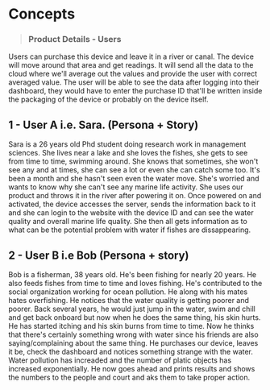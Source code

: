 # Concepts

> ### Product Details - Users

Users can purchase this device and leave it in a river or canal. The device will move around that area and get readings. It will send all the data to the cloud where we'll average out the values and provide the user with correct averaged value. The user will be able to see the data after logging into their dashboard, they would have to enter the purchase ID that'll be written inside the packaging of the device or probably on the device itself.

1 - User A i.e. Sara. (Persona + Story)
--
Sara is a 26 years old Phd student doing research work in management sciences. She lives near a lake and she loves the fishes, she gets to see from time to time, swimming around. She knows that sometimes, she won't see any and at times, she can see a lot or even she can catch some too. It's been a month and she hasn't seen even the water move. She's worried and wants to know why she can't see any marine life activity. She uses our product and throws it in the river after powering it on. Once powered on and activated, the device accesses the server, sends the information back to it and she can login to the website with the device ID and can see the water quality and overall marine life quality. She then all gets information as to what can be the potential problem with water if fishes are dissappearing. 

2 - User B i.e Bob (Persona + story)
--
Bob is a fisherman, 38 years old. He's been fishing for nearly 20 years. He also feeds fishes from time to time and loves fishing. He's contributed to the social organization working for ocean pollution. He along with his mates hates overfishing. He notices that the water quality is getting poorer and poorer. Back several years, he would just jump in the water, swim and chill and get back onboard but now when he does the same thing, his skin hurts. He has started itching and his skin burns from time to time. Now he thinks that there's certainly something wrong with water since his friends are also saying/complaining about the same thing. He purchases our device, leaves it be, check the dashboard and notices something strange with the water. Water pollution has increaded and the number of platic objects has increased exponentially. He now goes ahead and prints results and shows the numbers to the people and court and aks them to take proper action. 
